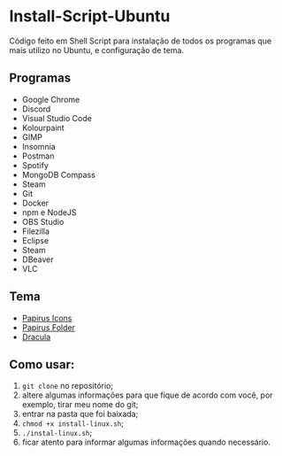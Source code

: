 # Install-Script-Ubuntu

Código feito em Shell Script para instalação de todos os programas que mais utilizo no Ubuntu, e configuração de tema.

## Programas

- Google Chrome
- Discord
- Visual Studio Code
- Kolourpaint
- GIMP
- Insomnia
- Postman
- Spotify
- MongoDB Compass
- Steam
- Git
- Docker
- npm e NodeJS
- OBS Studio
- Filezilla
- Eclipse
- Steam
- DBeaver
- VLC

## Tema

- [Papirus Icons](https://github.com/PapirusDevelopmentTeam/papirus-icon-theme)
- [Papirus Folder](https://github.com/PapirusDevelopmentTeam/papirus-folders)
- [Dracula](https://draculatheme.com/gtk)

## Como usar:

1.  `git clone` no repositório;
2.  altere algumas informações para que fique de acordo com você, por exemplo, tirar meu nome do git;
3.  entrar na pasta que foi baixada;
4.  `chmod +x install-linux.sh`;
5.  `./instal-linux.sh`;
6.  ficar atento para informar algumas informações quando necessário.
